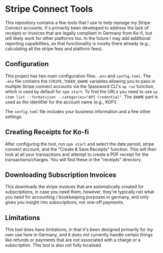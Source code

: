 # Stripe Connect Tools

This repository contains a few tools that I use to help manage my Stripe Connect accounts. It's primarily been developed to address the lack of receipts or invoices that are legally compliant in Germany from Ko-fi, but will likely work for other platforms too. In the future I may add additional reporting capaibilities, as that functionality is mostly there already (e.g., calculating all the stripe fees and platform fees).

## Configuration

This project has two main configuration files: `.env` and `config.toml`. The `.env` file contains the `STRIPE_TOKEN_$NAME` variables allowing you to pass in multiple Stripe connect accounts via the 1password CLI's `op run` function, which is used by default for `npm start`. To find the URLs you need to use `op item list --format=json --categories="API Credential"`. The `$NAME` part is used as the identifier for the account name (e.g., KOFI).

The `config.toml` file includes your business information and a few other settings.

## Creating Receipts for Ko-fi

After configuring the tool, run `npm start` and select the date period, stripe connect account, and the "Create & Save Receipts" function. This will then look at all your transactions and attempt to create a PDF receipt for the transactions/charges. You will find these in the "receipts" directory.

## Downloading Subscription Invoices

This downloads the stripe invoices that are automatically created for subscriptions, in case you need them, however, they're typically not what you need for accounting / bookkeeping purposes in germany, and only gives you insight into subscriptions, not one-off payments.

## Limitations

This tool does have limitations, in that it's been designed primarily for my own use here in Germany, and it does not currently handle certain things like refunds or payments that are not associated with a charge or a subscription. This tool is also not fully localised.
